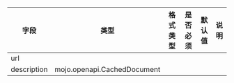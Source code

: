| 字段 | 类型 | 格式类型 | 是否必须 | 默认值 | 说明 |
|---|---|---|---|---|---|
| url |  |  |  |  |
| description | mojo.openapi.CachedDocument |  |  |  |
